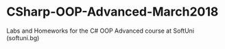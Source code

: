 # CSharp-OOP-Advanced-March2018
Labs and Homeworks for the C# OOP Advanced course at SoftUni (softuni.bg)

